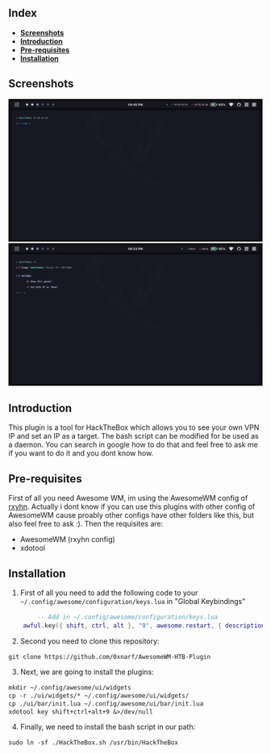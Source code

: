## Index

- [**Screenshots**](##Screenshots)
- [**Introduction**](##Introduction)
- [**Pre-requisites**](##Pre-requisites)
- [**Installation**](##Installation)

## Screenshots

![img](./Screenshots/UseExample.png)
![img](./Screenshots/HelpPanel.png)

## Introduction

This plugin is a tool for HackTheBox which allows you to see your own VPN IP and set an IP as a target. The bash script can be modified for be used as a daemon. You can search in google how to do that and feel free to ask me if you want to do it and you dont know how.

## Pre-requisites

First of all you need Awesome WM, im using the AwesomeWM config of [rxyhn](https://github.com/rxyhn/dotfiles/). Actually i dont know if you can use this plugins with other config of AwesomeWM cause proably other configs have other folders like this, but also feel free to ask :). Then the requisites are:

- AwesomeWM (rxyhn config)
- xdotool

## Installation

1. First of all you need to add the following code to your `~/.config/awesome/configuration/keys.lua` in "Global Keybindings"
```lua
        -- Add in ~/.config/awesome/configuration/keys.lua
	awful.key({ shift, ctrl, alt }, "9", awesome.restart, { description = "reload awesome", group = "WM" }),
```

2. Second you need to clone this repository:
```
git clone https://github.com/0xnarf/AwesomeWM-HTB-Plugin
```

3. Next, we are going to install the plugins:

```
mkdir ~/.config/awesome/ui/widgets
cp -r ./ui/widgets/* ~/.config/awesome/ui/widgets/
cp ./ui/bar/init.lua ~/.config/awesome/ui/bar/init.lua
xdotool key shift+ctrl+alt+9 &>/dev/null
```
4. Finally, we need to install the bash script in our path:
```
sudo ln -sf ./HackTheBox.sh /usr/bin/HackTheBox
```

